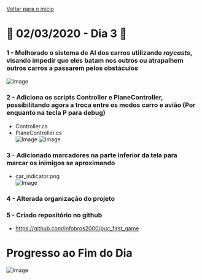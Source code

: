 [Voltar para o início](../../README.md)
# :calendar: 02/03/2020 - Dia 3 :calendar:
### 1 - Melhorado o sistema de AI dos carros utilizando *raycasts*, visando impedir que eles batam nos outros ou atrapalhem outros carros a passarem pelos obstáculos
![Image](https://media.githubusercontent.com/media/infobros2000/puc_first_game/master/GitHub/Images/02-03-2020/ai_raycasts.png)

### 2 - Adiciona os scripts Controller e PlaneController, possibilitando agora a troca entre os modos carro e avião (Por enquanto na tecla P para debug)
* Controller.cs
* PlaneController.cs<br/>
![Image](https://media.githubusercontent.com/media/infobros2000/puc_first_game/master/GitHub/Images/02-03-2020/plane_controller.png)
![Image](https://media.githubusercontent.com/media/infobros2000/puc_first_game/master/GitHub/Images/02-03-2020/plane_controller_2.png)

### 3 - Adicionado marcadores na parte inferior da tela para marcar os inimigos se aproximando
* car_indicator.png<br/>
![Image](https://media.githubusercontent.com/media/infobros2000/puc_first_game/master/GitHub/Images/02-03-2020/car_indicator.png)

### 4 - Alterada organização do projeto

### 5 - Criado repositório no github
* https://github.com/infobros2000/puc_first_game
# Progresso ao Fim do Dia
![Image](https://media.githubusercontent.com/media/infobros2000/puc_first_game/master/GitHub/Images/02-03-2020/end_1.png)
